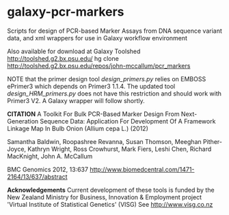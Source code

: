 galaxy-pcr-markers
==================

Scripts for design of PCR-based Marker Assays from DNA sequence variant data, and xml wrappers for use in  Galaxy  workflow environment

Also available for download at Galaxy Toolshed http://toolshed.g2.bx.psu.edu/
hg clone http://toolshed.g2.bx.psu.edu/repos/john-mccallum/pcr_markers

NOTE that the primer design tool *design_primers.py*  relies on EMBOSS ePrimer3 which depends on Primer3 1.1.4.
The updated tool *design_HRM_primers.py* does not have this restriction and should work with Primer3 V2.
A Galaxy wrapper will follow shortly.



**CITATION**
A Toolkit For Bulk PCR-Based Marker Design From Next-Generation Sequence Data: Application For Development Of A Framework Linkage Map In Bulb Onion (Allium cepa L.) (2012)

Samantha Baldwin, Roopashree Revanna, Susan Thomson, Meeghan Pither-Joyce, Kathryn Wright, Ross Crowhurst, Mark Fiers, Leshi Chen, Richard MacKnight, John A. McCallum

BMC Genomics 2012, 13:637  http://www.biomedcentral.com/1471-2164/13/637/abstract

**Acknowledgements**
Current development of these tools is funded by the New Zealand Ministry for Business, Innovation & Employment project 'Virtual Institute of Statistical Genetics' (VISG)
See http://www.visg.co.nz
